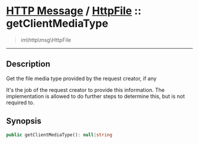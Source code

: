 # [HTTP Message](http.md) / [HttpFile](http-HttpFile.md) :: getClientMediaType
 > im\http\msg\HttpFile
____

## Description
Get the file media type provided by the request creator, if any

It's the job of the request creator to provide this information.
The implementation is allowed to do further steps to determine this,
but is not required to.

## Synopsis
```php
public getClientMediaType(): null|string
```
